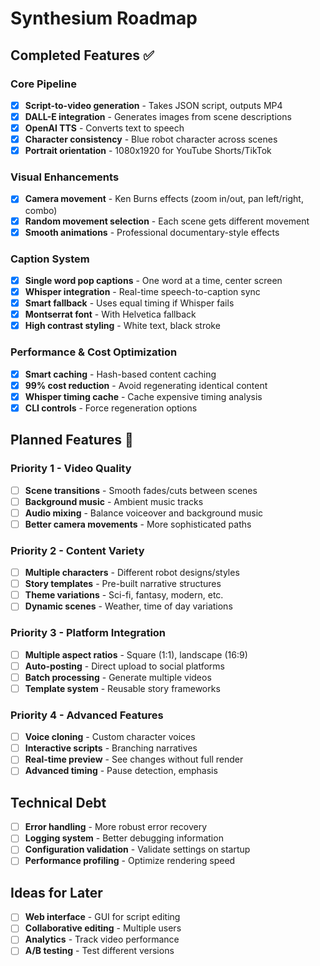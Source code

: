 # Synthesium Roadmap

## Completed Features ✅

### Core Pipeline
- [x] **Script-to-video generation** - Takes JSON script, outputs MP4
- [x] **DALL-E integration** - Generates images from scene descriptions
- [x] **OpenAI TTS** - Converts text to speech
- [x] **Character consistency** - Blue robot character across scenes
- [x] **Portrait orientation** - 1080x1920 for YouTube Shorts/TikTok

### Visual Enhancements
- [x] **Camera movement** - Ken Burns effects (zoom in/out, pan left/right, combo)
- [x] **Random movement selection** - Each scene gets different movement
- [x] **Smooth animations** - Professional documentary-style effects

### Caption System
- [x] **Single word pop captions** - One word at a time, center screen
- [x] **Whisper integration** - Real-time speech-to-caption sync
- [x] **Smart fallback** - Uses equal timing if Whisper fails
- [x] **Montserrat font** - With Helvetica fallback
- [x] **High contrast styling** - White text, black stroke

### Performance & Cost Optimization
- [x] **Smart caching** - Hash-based content caching
- [x] **99% cost reduction** - Avoid regenerating identical content
- [x] **Whisper timing cache** - Cache expensive timing analysis
- [x] **CLI controls** - Force regeneration options

## Planned Features 🎯

### Priority 1 - Video Quality
- [ ] **Scene transitions** - Smooth fades/cuts between scenes
- [ ] **Background music** - Ambient music tracks
- [ ] **Audio mixing** - Balance voiceover and background music
- [ ] **Better camera movements** - More sophisticated paths

### Priority 2 - Content Variety  
- [ ] **Multiple characters** - Different robot designs/styles
- [ ] **Story templates** - Pre-built narrative structures
- [ ] **Theme variations** - Sci-fi, fantasy, modern, etc.
- [ ] **Dynamic scenes** - Weather, time of day variations

### Priority 3 - Platform Integration
- [ ] **Multiple aspect ratios** - Square (1:1), landscape (16:9)
- [ ] **Auto-posting** - Direct upload to social platforms
- [ ] **Batch processing** - Generate multiple videos
- [ ] **Template system** - Reusable story frameworks

### Priority 4 - Advanced Features
- [ ] **Voice cloning** - Custom character voices
- [ ] **Interactive scripts** - Branching narratives
- [ ] **Real-time preview** - See changes without full render
- [ ] **Advanced timing** - Pause detection, emphasis

## Technical Debt
- [ ] **Error handling** - More robust error recovery
- [ ] **Logging system** - Better debugging information
- [ ] **Configuration validation** - Validate settings on startup
- [ ] **Performance profiling** - Optimize rendering speed

## Ideas for Later
- [ ] **Web interface** - GUI for script editing
- [ ] **Collaborative editing** - Multiple users
- [ ] **Analytics** - Track video performance
- [ ] **A/B testing** - Test different versions
